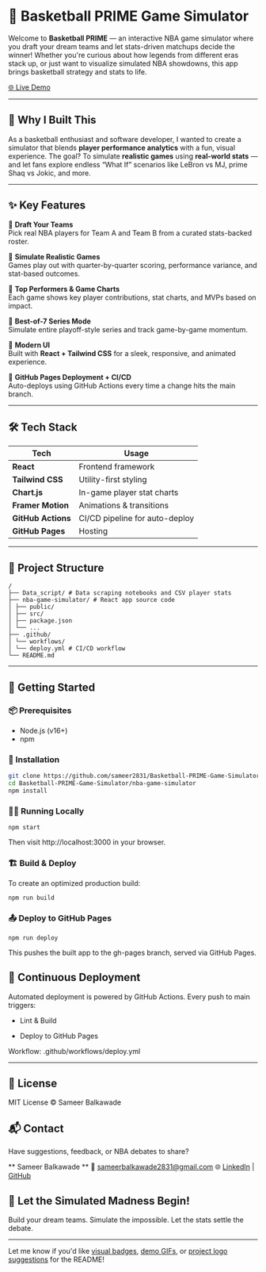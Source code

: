 # 🏀 Basketball PRIME Game Simulator

Welcome to **Basketball PRIME** — an interactive NBA game simulator where you draft your dream teams and let stats-driven matchups decide the winner! Whether you're curious about how legends from different eras stack up, or just want to visualize simulated NBA showdowns, this app brings basketball strategy and stats to life.

[🌐 Live Demo](https://sameer2831.github.io/Basketball-PRIME-Game-Simulator/)

---

## 🚀 Why I Built This

As a basketball enthusiast and software developer, I wanted to create a simulator that blends **player performance analytics** with a fun, visual experience. The goal? To simulate **realistic games** using **real-world stats** — and let fans explore endless “What If” scenarios like LeBron vs MJ, prime Shaq vs Jokic, and more.

---

## ✨ Key Features

🔹 **Draft Your Teams**  
Pick real NBA players for Team A and Team B from a curated stats-backed roster.

🔹 **Simulate Realistic Games**  
Games play out with quarter-by-quarter scoring, performance variance, and stat-based outcomes.

🔹 **Top Performers & Game Charts**  
Each game shows key player contributions, stat charts, and MVPs based on impact.

🔹 **Best-of-7 Series Mode**  
Simulate entire playoff-style series and track game-by-game momentum.

🔹 **Modern UI**  
Built with **React + Tailwind CSS** for a sleek, responsive, and animated experience.

🔹 **GitHub Pages Deployment + CI/CD**  
Auto-deploys using GitHub Actions every time a change hits the main branch.

---

## 🛠️ Tech Stack

| Tech | Usage |
|------|-------|
| **React** | Frontend framework |
| **Tailwind CSS** | Utility-first styling |
| **Chart.js** | In-game player stat charts |
| **Framer Motion** | Animations & transitions |
| **GitHub Actions** | CI/CD pipeline for auto-deploy |
| **GitHub Pages** | Hosting |

---

## 📁 Project Structure

```
/
├── Data_script/ # Data scraping notebooks and CSV player stats
├── nba-game-simulator/ # React app source code
│ ├── public/
│ ├── src/
│ ├── package.json
│ └── ...
├── .github/
│ └── workflows/
│ └── deploy.yml # CI/CD workflow
└── README.md

```

---

## 🧪 Getting Started

### 📦 Prerequisites
- Node.js (v16+)
- npm

### 🔧 Installation

```bash
git clone https://github.com/sameer2831/Basketball-PRIME-Game-Simulator.git
cd Basketball-PRIME-Game-Simulator/nba-game-simulator
npm install
```

### 🚴‍♂️ Running Locally
```
npm start
```
  Then visit http://localhost:3000 in your browser.

### 🏗️ Build & Deploy
To create an optimized production build:
```
npm run build
```

### 📤 Deploy to GitHub Pages
```
npm run deploy
```
  This pushes the built app to the gh-pages branch, served via GitHub Pages.

## 🔁 Continuous Deployment
Automated deployment is powered by GitHub Actions. Every push to main triggers:

- Lint & Build

- Deploy to GitHub Pages

Workflow: .github/workflows/deploy.yml

---

## 📜 License
MIT License © Sameer Balkawade

## 📬 Contact
Have suggestions, feedback, or NBA debates to share?

** Sameer Balkawade **
📧 sameerbalkawade2831@gmail.com
🌐 [LinkedIn](https://www.linkedin.com/in/sameer-balkawade/) | [GitHub](https://github.com/sameer2831)

## 🏁 Let the Simulated Madness Begin!
Build your dream teams. Simulate the impossible. Let the stats settle the debate.

---

Let me know if you'd like [visual badges](f), [demo GIFs](f), or [project logo suggestions](f) for the README!
